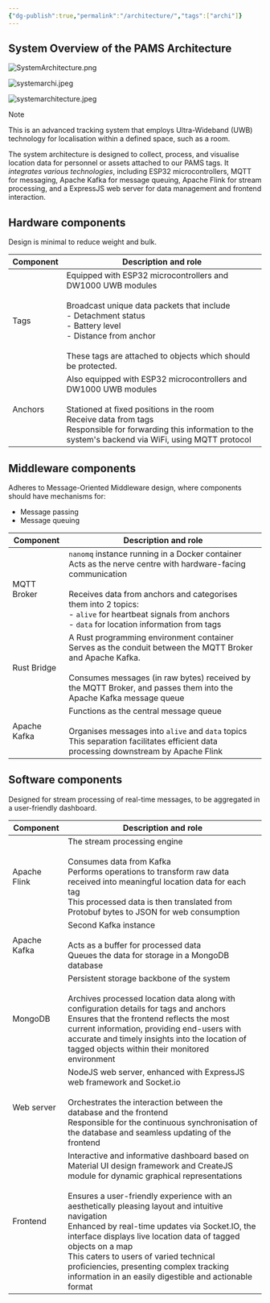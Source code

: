 ```yaml
---
{"dg-publish":true,"permalink":"/architecture/","tags":["archi"]}
---
```



## System Overview of the PAMS Architecture

![SystemArchitecture.png](/img/user/images/SystemArchitecture.png)

![systemarchi.jpeg](/img/user/images/systemarchi.jpeg)

![systemarchitecture.jpeg](/img/user/images/systemarchitecture.jpeg)

> [!note]
> This is an advanced tracking system that employs Ultra-Wideband (UWB) technology for localisation within a defined space, such as a room. 

The system architecture is designed to collect, process, and visualise location data for personnel or assets attached to our PAMS tags. It *integrates various technologies*, including ESP32 microcontrollers, MQTT for messaging, Apache Kafka for message queuing, Apache Flink for stream processing, and a ExpressJS web server for data management and frontend interaction.

## Hardware components

Design is minimal to reduce weight and bulk.

| Component | Description and role                                                                                                                   |
| --------- | -------------------------------------------------------------------------------------------------------------------------------------- |
| Tags      | Equipped with ESP32 microcontrollers and DW1000 UWB modules<br><br>Broadcast unique data packets that include<br>  - Detachment status<br>  - Battery level<br>  - Distance from anchor<br><br>These tags are attached to objects which should be protected. |
| Anchors          | Also equipped with ESP32 microcontrollers and DW1000 UWB modules<br><br>Stationed at fixed positions in the room<br>Receive data from tags<br>Responsible for forwarding this information to the system's backend via WiFi, using MQTT protocol                                                                                                                                       |

## Middleware components

Adheres to Message-Oriented Middleware design, where components should have mechanisms for:
- Message passing
- Message queuing

| Component | Description and role |
| ---- | ---- |
| MQTT Broker | `nanomq` instance running in a Docker container<br>Acts as the nerve centre with hardware-facing communication<br><br>Receives data from anchors and categorises them into 2 topics:<br>- `alive` for heartbeat signals from anchors<br>- `data` for location information from tags |
| Rust Bridge | A Rust programming environment container<br>Serves as the conduit between the MQTT Broker and Apache Kafka.<br><br>Consumes messages (in raw bytes) received by the MQTT Broker, and passes them into the Apache Kafka message queue |
| Apache Kafka | Functions as the central message queue<br><br>Organises messages into `alive` and `data` topics<br>This separation facilitates efficient data processing downstream by Apache Flink |

## Software components

Designed for stream processing of real-time messages, to be aggregated in a user-friendly dashboard.

| Component | Description and role |
| ---- | ---- |
| Apache Flink | The stream processing engine<br><br>Consumes data from Kafka<br>Performs operations to transform raw data received into meaningful location data for each tag<br>This processed data is then translated from Protobuf bytes to JSON for web consumption |
| Apache Kafka | Second Kafka instance<br><br>Acts as a buffer for processed data<br>Queues the data for storage in a MongoDB database |
| MongoDB | Persistent storage backbone of the system<br><br>Archives processed location data along with configuration details for tags and anchors<br>Ensures that the frontend reflects the most current information, providing end-users with accurate and timely insights into the location of tagged objects within their monitored environment |
| Web server | NodeJS web server, enhanced with ExpressJS web framework and Socket.io<br><br>Orchestrates the interaction between the database and the frontend<br>Responsible for the continuous synchronisation of the database and seamless updating of the frontend |
| Frontend | Interactive and informative dashboard based on Material UI design framework and CreateJS module for dynamic graphical representations<br><br>Ensures a user-friendly experience with an aesthetically pleasing layout and intuitive navigation<br>Enhanced by real-time updates via Socket.IO, the interface displays live location data of tagged objects on a map<br>This caters to users of varied technical proficiencies, presenting complex tracking information in an easily digestible and actionable format |

